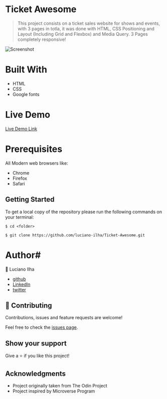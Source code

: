 # Ticket Awesome

> This project consists on a ticket sales website for shows and events, with 3 pages in totla, it was done with HTML, CSS Positioning and Layout (Including Grid and Flexbox) and Media Query. 3 Pages completely responsive!


![Screenshot](assets/project-screenshot)

# Built With #

- HTML
- CSS
- Google fonts
 
# Live Demo #
[Live Demo Link](https://rawcdn.githack.com/luciano-ilha/Ticket-Awesome/f12d41595a1e66bffaee5f39fcf36590e8822ccd/index.html)
 
# Prerequisites #
All Modern web browsers like:
- Chrome 
- Firefox
- Safari


## Getting Started

To get a local copy of the repository please run the following commands on your terminal:

```
$ cd <folder>
```

```
$ git clone https://github.com/luciano-ilha/Ticket-Awesome.git
```



# Author# 

👤 Luciano Ilha

 - [github](https://github.com/luciano-ilha)
 - [LinkedIn](https://www.linkedin.com/in/luciano-ilha-carbonell-188115a0/)
 - [twitter](https://twitter.com/CarbonellIlha) 


## 🤝 Contributing

Contributions, issues and feature requests are welcome!

Feel free to check the [issues page](https://github.com/luciano-ilha/Ticket-Awesome/issues).

## Show your support

Give a ⭐️ if you like this project!

## Acknowledgments

- Project originally taken from The Odin Project
- Project inspired by Microverse Program
